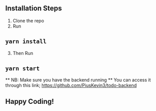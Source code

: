 
## Installation Steps

1. Clone the repo
2. Run 
## `yarn install` 
3. Then Run
## `yarn start`


** NB: Make sure you have the backend running
** You can access it through this link;
https://github.com/PiusKevin3/todo-backend

## Happy Coding!

